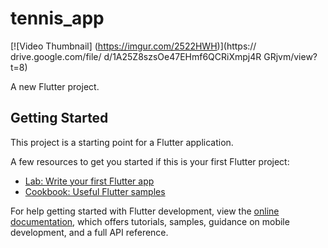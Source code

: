 # tennis_app
[![Video Thumbnail] (https://imgur.com/2522HWH)](https:// drive.google.com/file/ d/1A25Z8szsOe47EHmf6QCRiXmpj4R GRjvm/view?t=8)

A new Flutter project.

## Getting Started

This project is a starting point for a Flutter application.

A few resources to get you started if this is your first Flutter project:

- [Lab: Write your first Flutter app](https://docs.flutter.dev/get-started/codelab)
- [Cookbook: Useful Flutter samples](https://docs.flutter.dev/cookbook)

For help getting started with Flutter development, view the
[online documentation](https://docs.flutter.dev/), which offers tutorials,
samples, guidance on mobile development, and a full API reference.
